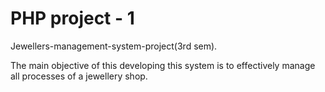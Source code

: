 # PHP project - 1 

Jewellers-management-system-project(3rd sem).

The main objective of this developing this system is to effectively manage all processes of a jewellery shop.
